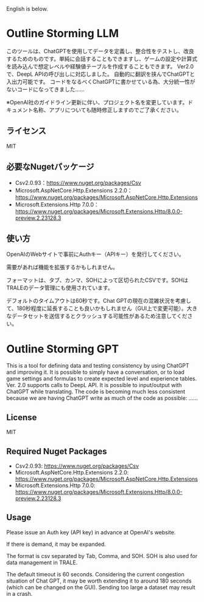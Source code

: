 English is below.


# Outline Storming LLM

このツールは、ChatGPTを使用してデータを定義し、整合性をテストし、改良するためのものです。単純に会話することもできますし、ゲームの設定や計算式を読み込んで想定レベルや経験値テーブルを作成することもできます。
Ver2.0で、DeepL APIの呼び出しに対応しました。
自動的に翻訳を挟んでChatGPTと入出力可能です。
コードをなるべくChatGPTに書かせている為、大分統一性がないコードになってきました……


※OpenAI社のガイドライン更新に伴い、プロジェクト名を変更しています。ドキュメント名称、アプリについても随時修正しますのでご了承ください。

## ライセンス

MIT

## 必要なNugetパッケージ

- Csv2.0.93：https://www.nuget.org/packages/Csv
- Microsoft.AspNetCore.Http.Extensions 2.2.0：https://www.nuget.org/packages/Microsoft.AspNetCore.Http.Extensions
- Microsoft.Extensions.Http 7.0.0：https://www.nuget.org/packages/Microsoft.Extensions.Http/8.0.0-preview.2.23128.3

## 使い方

OpenAIのWebサイトで事前にAuthキー（APIキー）を発行してください。

需要があれば機能を拡張するかもしれません。

フォーマットは、タブ、カンマ、SOHによって区切られたCSVです。SOHはTRALEのデータ管理にも使用されています。

デフォルトのタイムアウトは60秒です。Chat GPTの現在の混雑状況を考慮して、180秒程度に延長することも良いかもしれません（GUI上で変更可能）。大きなデータセットを送信するとクラッシュする可能性があるため注意してください。

# Outline Storming GPT

This is a tool for defining data and testing consistency by using ChatGPT and improving it. It is possible to simply have a conversation, or to load game settings and formulas to create expected level and experience tables. 
Ver. 2.0 supports calls to DeepL API.
It is possible to input/output with ChatGPT while translating.
The code is becoming much less consistent because we are having ChatGPT write as much of the code as possible: ......

## License 

MIT 

## Required Nuget Packages 

- Csv2.0.93: https://www.nuget.org/packages/Csv 
- Microsoft.AspNetCore.Http.Extensions 2.2.0: https://www.nuget.org/packages/Microsoft.AspNetCore.Http.Extensions
- Microsoft.Extensions.Http 7.0.0: https://www.nuget.org/packages/Microsoft.Extensions.Http/8.0.0-preview.2.23128.3 

## Usage 

Please issue an Auth key (API key) in advance at OpenAI's website. 

If there is demand, it may be expanded. 

The format is csv separated by Tab, Comma, and SOH. SOH is also used for data management in TRALE. 

The default timeout is 60 seconds. Considering the current congestion situation of Chat GPT, it may be worth extending it to around 180 seconds (which can be changed on the GUI). Sending too large a dataset may result in a crash.
